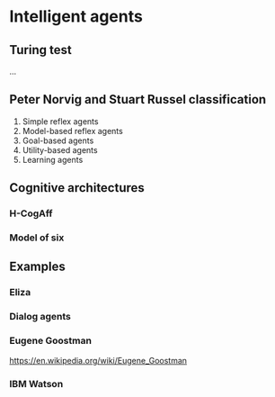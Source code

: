 # Intelligent agents

## Turing test

...

## Peter Norvig and Stuart Russel classification

1. Simple reflex agents
1. Model-based reflex agents
1. Goal-based agents
1. Utility-based agents
1. Learning agents


## Cognitive architectures 

### H-CogAff

### Model of six 

## Examples

### Eliza

### Dialog agents

### Eugene Goostman

https://en.wikipedia.org/wiki/Eugene_Goostman


### IBM Watson



